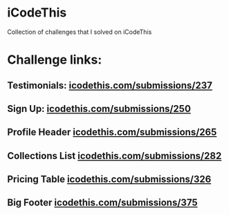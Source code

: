 # iCodeThis
Collection of challenges that I solved on iCodeThis

# Challenge links:

## Testimonials: [icodethis.com/submissions/237](https://icodethis.com/submissions/237) 

## Sign Up: [icodethis.com/submissions/250](https://icodethis.com/submissions/250) 

## Profile Header [icodethis.com/submissions/265](https://icodethis.com/submissions/265)

## Collections List [icodethis.com/submissions/282](https://icodethis.com/submissions/282)

## Pricing Table [icodethis.com/submissions/326](https://www.icodethis.com/submissions/326)

## Big Footer [icodethis.com/submissions/375](https://icodethis.com/submissions/375)